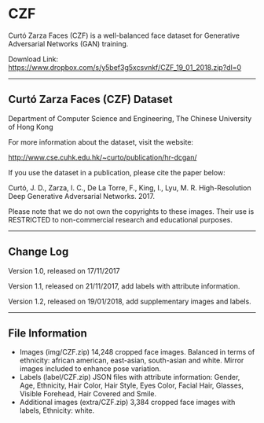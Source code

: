 # CZF
Curtó Zarza Faces (CZF) is a well-balanced face dataset for Generative Adversarial Networks (GAN) training.

Download Link: https://www.dropbox.com/s/y5bef3g5xcsvnkf/CZF_19_01_2018.zip?dl=0

--------------------------------------------------------
Curtó Zarza Faces (CZF) Dataset
--------------------------------------------------------

Department of Computer Science and Engineering, 
The Chinese University of Hong Kong

For more information about the dataset, visit the website:

  http://www.cse.cuhk.edu.hk/~curto/publication/hr-dcgan/

If you use the dataset in a publication, please cite the paper below:

Curtó, J. D., Zarza, I. C., De La Torre, F., King, I., Lyu, M. R.
High-Resolution Deep Generative Adversarial Networks. 2017.

Please note that we do not own the copyrights to these images. Their use is RESTRICTED to non-commercial research and educational purposes.

--------------------------------------------------------
Change Log
--------------------------------------------------------

Version 1.0, released on 17/11/2017

Version 1.1, released on 21/11/2017, add labels with attribute information.

Version 1.2, released on 19/01/2018, add supplementary images and labels.

--------------------------------------------------------
File Information
--------------------------------------------------------

- Images (img/CZF.zip)
      14,248 cropped face images. Balanced in terms of ethnicity: african american, east-asian, south-asian and white. Mirror images included to enhance pose variation.
- Labels (label/CZF.zip)
      JSON files with attribute information: Gender, Age, Ethnicity, Hair Color, Hair Style, Eyes Color, Facial Hair, Glasses, Visible Forehead, Hair Covered and Smile.
- Additional images (extra/CZF.zip)
      3,384 cropped face images with labels, Ethnicity: white.

